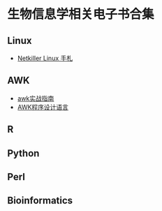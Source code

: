 # 生物信息学相关电子书合集



## Linux
+ [Netkiller Linux 手札](https://www.netkiller.cn/linux/index.html)



## AWK
+ [awk实战指南](https://book.saubcy.com/AwkInAction/)
+ [AWK程序设计语言](https://awk.readthedocs.io/en/latest/index.html)

## R





## Python






## Perl





## Bioinformatics






